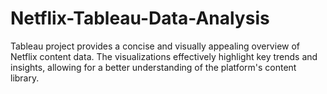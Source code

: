 # Netflix-Tableau-Data-Analysis
Tableau project provides a concise and visually appealing overview of Netflix content data. The visualizations effectively highlight key trends and insights, allowing for a better understanding of the platform's content library.
